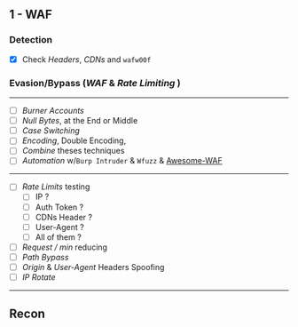 
## 1 - WAF 
### Detection

 - [x] Check *Headers*, *CDNs* and `wafw00f`
### Evasion/Bypass (*WAF* & *Rate Limiting* )

---
 - [ ] *Burner Accounts*
 - [ ] *Null Bytes*, at the End or Middle 
 - [ ] *Case Switching*
 - [ ] *Encoding*, Double Encoding, 
 - [ ] *Combine* theses techniques
 - [ ] *Automation* w/`Burp Intruder`  & `Wfuzz` & [Awesome-WAF](https://github.com/0xInfection/Awesome-WAF)

---
 - [ ] *Rate Limits* testing
	 - [ ] IP ?
	 - [ ] Auth Token ? 
	 - [ ] CDNs Header ? 
	 - [ ] User-Agent ?
	 - [ ] All of them ?
 - [ ] *Request / min* reducing
 - [ ] *Path Bypass*
 - [ ] *Origin* & *User-Agent* Headers Spoofing
 - [ ] *IP Rotate*

---

## Recon

